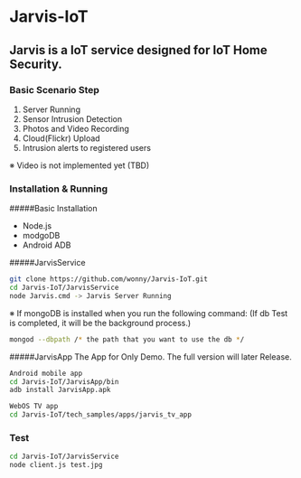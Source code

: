 # Jarvis-IoT

## Jarvis is a IoT service designed for IoT Home Security.

### Basic Scenario Step
  1. Server Running
  2. Sensor Intrusion Detection
  3. Photos and Video Recording
  4. Cloud(Flickr) Upload
  5. Intrusion alerts to registered users
    
※ Video is not implemented yet (TBD) 

### Installation & Running
#####Basic Installation
  - Node.js
  - modgoDB
  - Android ADB

#####JarvisService
``` sh
git clone https://github.com/wonny/Jarvis-IoT.git
cd Jarvis-IoT/JarvisService
node Jarvis.cmd -> Jarvis Server Running
```
※ If mongoDB is installed when you run the following command:
(If db Test is completed, it will be the background process.)
``` sh
mongod --dbpath /* the path that you want to use the db */
```
#####JarvisApp
The App for Only Demo. The full version will later Release.
``` sh
Android mobile app
cd Jarvis-IoT/JarvisApp/bin
adb install JarvisApp.apk

WebOS TV app
cd Jarvis-IoT/tech_samples/apps/jarvis_tv_app
```
### Test
``` sh
cd Jarvis-IoT/JarvisService
node client.js test.jpg
```
